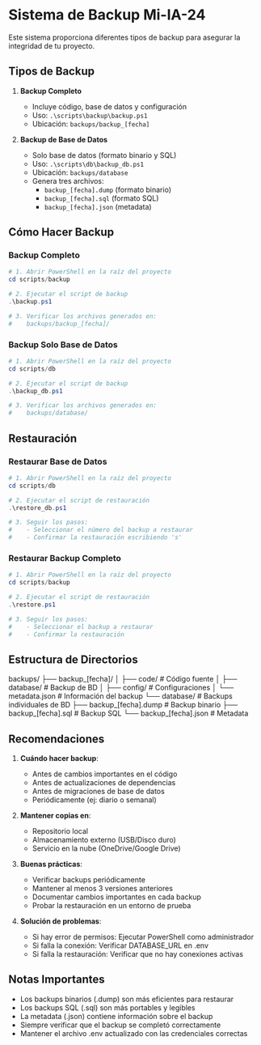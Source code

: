 # Sistema de Backup Mi-IA-24

Este sistema proporciona diferentes tipos de backup para asegurar la integridad de tu proyecto.

## Tipos de Backup

1. **Backup Completo**
   - Incluye código, base de datos y configuración
   - Uso: `.\scripts\backup\backup.ps1`
   - Ubicación: `backups/backup_[fecha]`

2. **Backup de Base de Datos**
   - Solo base de datos (formato binario y SQL)
   - Uso: `.\scripts\db\backup_db.ps1`
   - Ubicación: `backups/database`
   - Genera tres archivos:
     * `backup_[fecha].dump` (formato binario)
     * `backup_[fecha].sql` (formato SQL)
     * `backup_[fecha].json` (metadata)

## Cómo Hacer Backup

### Backup Completo
```powershell
# 1. Abrir PowerShell en la raíz del proyecto
cd scripts/backup

# 2. Ejecutar el script de backup
.\backup.ps1

# 3. Verificar los archivos generados en:
#    backups/backup_[fecha]/
```

### Backup Solo Base de Datos
```powershell
# 1. Abrir PowerShell en la raíz del proyecto
cd scripts/db

# 2. Ejecutar el script de backup
.\backup_db.ps1

# 3. Verificar los archivos generados en:
#    backups/database/
```

## Restauración

### Restaurar Base de Datos
```powershell
# 1. Abrir PowerShell en la raíz del proyecto
cd scripts/db

# 2. Ejecutar el script de restauración
.\restore_db.ps1

# 3. Seguir los pasos:
#    - Seleccionar el número del backup a restaurar
#    - Confirmar la restauración escribiendo 's'
```

### Restaurar Backup Completo
```powershell
# 1. Abrir PowerShell en la raíz del proyecto
cd scripts/backup

# 2. Ejecutar el script de restauración
.\restore.ps1

# 3. Seguir los pasos:
#    - Seleccionar el backup a restaurar
#    - Confirmar la restauración
```

## Estructura de Directorios
backups/
├── backup_[fecha]/
│ ├── code/ # Código fuente
│ ├── database/ # Backup de BD
│ ├── config/ # Configuraciones
│ └── metadata.json # Información del backup
└── database/ # Backups individuales de BD
├── backup_[fecha].dump # Backup binario
├── backup_[fecha].sql # Backup SQL
└── backup_[fecha].json # Metadata

## Recomendaciones

1. **Cuándo hacer backup**:
   - Antes de cambios importantes en el código
   - Antes de actualizaciones de dependencias
   - Antes de migraciones de base de datos
   - Periódicamente (ej: diario o semanal)

2. **Mantener copias en**:
   - Repositorio local
   - Almacenamiento externo (USB/Disco duro)
   - Servicio en la nube (OneDrive/Google Drive)

3. **Buenas prácticas**:
   - Verificar backups periódicamente
   - Mantener al menos 3 versiones anteriores
   - Documentar cambios importantes en cada backup
   - Probar la restauración en un entorno de prueba

4. **Solución de problemas**:
   - Si hay error de permisos: Ejecutar PowerShell como administrador
   - Si falla la conexión: Verificar DATABASE_URL en .env
   - Si falla la restauración: Verificar que no hay conexiones activas

## Notas Importantes

- Los backups binarios (.dump) son más eficientes para restaurar
- Los backups SQL (.sql) son más portables y legibles
- La metadata (.json) contiene información sobre el backup
- Siempre verificar que el backup se completó correctamente
- Mantener el archivo .env actualizado con las credenciales correctas